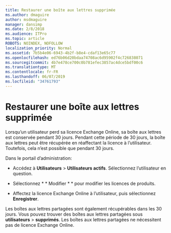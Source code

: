 ```yaml
---
title: Restaurer une boîte aux lettres supprimée
ms.author: dmaguire
author: msdmaguire
manager: dansimp
ms.date: 2/8/2018
ms.audience: ITPro
ms.topic: article
ROBOTS: NOINDEX, NOFOLLOW
localization_priority: Normal
ms.assetid: 7b5b4e06-6943-4b2f-b8e4-cdaf13e65c77
ms.openlocfilehash: ed76b06d20bdaa74708ac6d95902f4c726838071
ms.sourcegitcommit: 4b7e478ce700c0b781efec3857ac4dce5bdf00c6
ms.translationtype: MT
ms.contentlocale: fr-FR
ms.lasthandoff: 06/07/2019
ms.locfileid: "34761793"
---
```

# <a name="restore-a-deleted-mailbox"></a>Restaurer une boîte aux lettres supprimée

Lorsqu’un utilisateur perd sa licence Exchange Online, sa boîte aux lettres est conservée pendant 30 jours. Pendant cette période de 30 jours, la boîte aux lettres peut être récupérée en réaffectant la licence à l’utilisateur. Toutefois, cela n’est possible que pendant 30 jours.
  
Dans le portail d’administration:
  
- Accédez à **Utilisateurs** \> **Utilisateurs actifs**. Sélectionnez l’utilisateur en question.
    
- Sélectionnez * * Modifier * * pour modifier les licences de produits. 
    
- Affectez la licence Exchange Online à l’utilisateur, puis sélectionnez **Enregistrer**.
    
Les boîtes aux lettres partagées sont également récupérables dans les 30 jours. Vous pouvez trouver des boîtes aux lettres partagées sous **utilisateurs** \> **supprimés**. Les boîtes aux lettres partagées ne nécessitent pas de licence Exchange Online.
  

